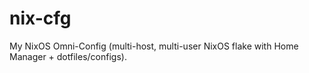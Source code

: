 # nix-cfg
My NixOS Omni-Config (multi-host, multi-user NixOS flake with Home Manager + dotfiles/configs).

